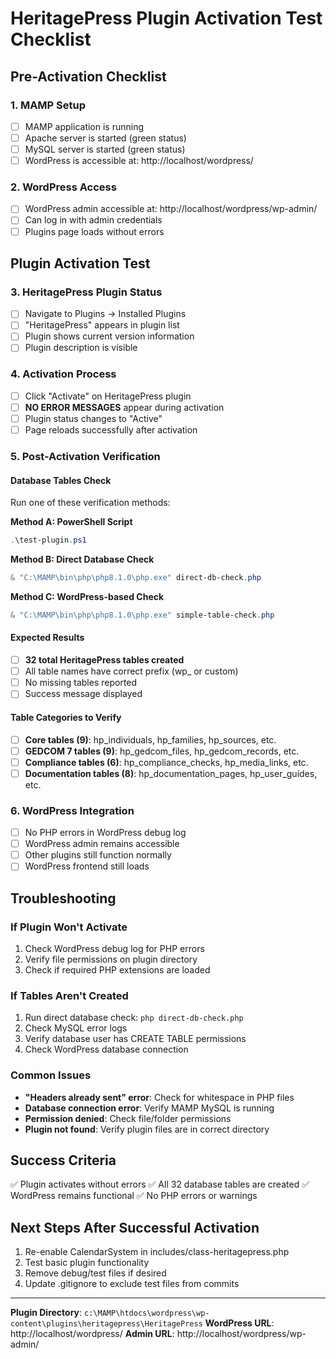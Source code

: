 # HeritagePress Plugin Activation Test Checklist

## Pre-Activation Checklist

### 1. MAMP Setup
- [ ] MAMP application is running
- [ ] Apache server is started (green status)
- [ ] MySQL server is started (green status)
- [ ] WordPress is accessible at: http://localhost/wordpress/

### 2. WordPress Access
- [ ] WordPress admin accessible at: http://localhost/wordpress/wp-admin/
- [ ] Can log in with admin credentials
- [ ] Plugins page loads without errors

## Plugin Activation Test

### 3. HeritagePress Plugin Status
- [ ] Navigate to Plugins → Installed Plugins
- [ ] "HeritagePress" appears in plugin list
- [ ] Plugin shows current version information
- [ ] Plugin description is visible

### 4. Activation Process
- [ ] Click "Activate" on HeritagePress plugin
- [ ] **NO ERROR MESSAGES** appear during activation
- [ ] Plugin status changes to "Active"
- [ ] Page reloads successfully after activation

### 5. Post-Activation Verification

#### Database Tables Check
Run one of these verification methods:

**Method A: PowerShell Script**
```powershell
.\test-plugin.ps1
```

**Method B: Direct Database Check**
```powershell
& "C:\MAMP\bin\php\php8.1.0\php.exe" direct-db-check.php
```

**Method C: WordPress-based Check**
```powershell
& "C:\MAMP\bin\php\php8.1.0\php.exe" simple-table-check.php
```

#### Expected Results
- [ ] **32 total HeritagePress tables created**
- [ ] All table names have correct prefix (wp_ or custom)
- [ ] No missing tables reported
- [ ] Success message displayed

#### Table Categories to Verify
- [ ] **Core tables (9)**: hp_individuals, hp_families, hp_sources, etc.
- [ ] **GEDCOM 7 tables (9)**: hp_gedcom_files, hp_gedcom_records, etc.
- [ ] **Compliance tables (6)**: hp_compliance_checks, hp_media_links, etc.
- [ ] **Documentation tables (8)**: hp_documentation_pages, hp_user_guides, etc.

### 6. WordPress Integration
- [ ] No PHP errors in WordPress debug log
- [ ] WordPress admin remains accessible
- [ ] Other plugins still function normally
- [ ] WordPress frontend still loads

## Troubleshooting

### If Plugin Won't Activate
1. Check WordPress debug log for PHP errors
2. Verify file permissions on plugin directory
3. Check if required PHP extensions are loaded

### If Tables Aren't Created
1. Run direct database check: `php direct-db-check.php`
2. Check MySQL error logs
3. Verify database user has CREATE TABLE permissions
4. Check WordPress database connection

### Common Issues
- **"Headers already sent" error**: Check for whitespace in PHP files
- **Database connection error**: Verify MAMP MySQL is running
- **Permission denied**: Check file/folder permissions
- **Plugin not found**: Verify plugin files are in correct directory

## Success Criteria
✅ Plugin activates without errors
✅ All 32 database tables are created
✅ WordPress remains functional
✅ No PHP errors or warnings

## Next Steps After Successful Activation
1. Re-enable CalendarSystem in includes/class-heritagepress.php
2. Test basic plugin functionality
3. Remove debug/test files if desired
4. Update .gitignore to exclude test files from commits

---

**Plugin Directory**: `c:\MAMP\htdocs\wordpress\wp-content\plugins\heritagepress\HeritagePress`
**WordPress URL**: http://localhost/wordpress/
**Admin URL**: http://localhost/wordpress/wp-admin/
